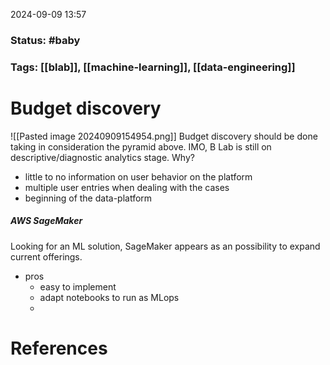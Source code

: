 2024-09-09 13:57

### Status: #baby 

### Tags: [[blab]], [[machine-learning]], [[data-engineering]]


# Budget discovery

![[Pasted image 20240909154954.png]]
Budget discovery should be done taking in consideration the pyramid above. IMO, B Lab is still on descriptive/diagnostic analytics stage.
Why?
- little to no information on user behavior on the platform
- multiple user entries when dealing with the cases
- beginning of the data-platform

##### AWS SageMaker
Looking for an ML solution, SageMaker appears as an possibility to expand current offerings.

- pros
	- easy to implement
	- adapt notebooks to run as MLops
	- 








# References









